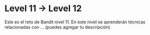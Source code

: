 # Level 11 → Level 12
Este es el reto de Bandit nivel 11. En este nivel se aprenderán técnicas relacionadas con ... (puedes agregar tu descripción)
